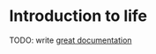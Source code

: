 # Introduction to life

TODO: write [great documentation](http://jacobian.org/writing/what-to-write/)
